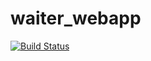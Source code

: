 # waiter_webapp
[![Build Status](https://travis-ci.org/JodyFortuin/waiter_webapp.svg?branch=main)](https://travis-ci.org/JodyFortuin/waiter_webapp)
